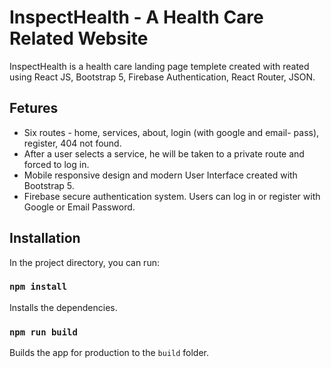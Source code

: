 # InspectHealth - A Health Care Related Website

InspectHealth is a health care landing page templete created with reated using React JS, Bootstrap 5, Firebase Authentication, React Router, JSON.

## Fetures
* Six routes - home, services, about, login (with google and email- pass), register, 404 not found.
* After a user selects a service, he will be taken to a private route and forced to log in.
* Mobile responsive design and modern User Interface created with Bootstrap 5.
* Firebase secure authentication system. Users can log in or register with Google or Email Password.

## Installation
In the project directory, you can run:

### `npm install`

Installs the dependencies.

### `npm run build`

Builds the app for production to the `build` folder.

